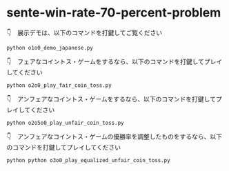# sente-win-rate-70-percent-problem

👇　展示デモは、以下のコマンドを打鍵してご覧ください  

```shell
python o1o0_demo_japanese.py
```

👇　フェアなコイントス・ゲームをするなら、以下のコマンドを打鍵してプレイしてください  

```shell
python o2o0_play_fair_coin_toss.py
```

👇　アンフェアなコイントス・ゲームをするなら、以下のコマンドを打鍵してプレイしてください  

```shell
python o2o5o0_play_unfair_coin_toss.py
```

👇　アンフェアなコイントス・ゲームの優勝率を調整したものをするなら、以下のコマンドを打鍵してプレイしてください  

```shell
python python o3o0_play_equalized_unfair_coin_toss.py
```
